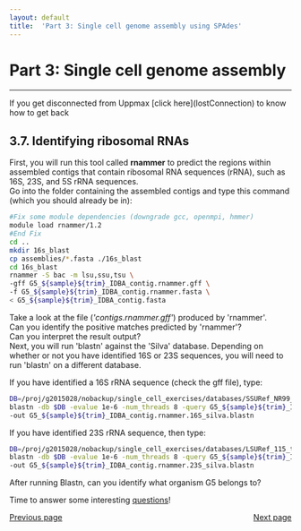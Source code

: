 ```yaml
---
layout: default
title:  'Part 3: Single cell genome assembly using SPAdes'
---
```


# Part 3: Single cell genome assembly
---

<p class="bg-warning">If you get disconnected from Uppmax [click here](lostConnection) to know how to get back </p>

## 3.7. Identifying ribosomal RNAs

First, you will run this tool called **rnammer** to predict the regions within assembled contigs that contain ribosomal RNA sequences (rRNA), such as 16S, 23S, and 5S rRNA sequences.  
Go into the folder containing the assembled contigs and type this command (which you should already be in):  

```sh
#Fix some module dependencies (downgrade gcc, openmpi, hmmer)
module load rnammer/1.2
#End Fix
cd ..
mkdir 16s_blast
cp assemblies/*.fasta ./16s_blast
cd 16s_blast
rnammer -S bac -m lsu,ssu,tsu \
-gff G5_${sample}${trim}_IDBA_contig.rnammer.gff \
-f G5_${sample}${trim}_IDBA_contig.rnammer.fasta \
< G5_${sample}${trim}_IDBA_contig.fasta
```

Take a look at the file (*'contigs.rnammer.gff'*) produced by 'rnammer'.  
Can you identify the positive matches predicted by 'rnammer'?  
Can you interpret the result output?  
Next, you will run 'blastn' against the 'Silva' database. 
Depending on whether or not you have identified 16S or 23S sequences, you will need to run 'blastn' on a different database.  

If you have identified a 16S rRNA sequence (check the gff file), type:

```sh
DB=/proj/g2015028/nobackup/single_cell_exercises/databases/SSURef_NR99_115_tax_silva_trunc.dna.fasta
blastn -db $DB -evalue 1e-6 -num_threads 8 -query G5_${sample}${trim}_IDBA_contig.rnammer.fasta \
-out G5_${sample}${trim}_IDBA_contig.rnammer.16S_silva.blastn
```

If you have identified 23S rRNA sequence, then type:

```sh
DB=/proj/g2015028/nobackup/single_cell_exercises/databases/LSURef_115_tax_silva_trunc.dna.fasta
blastn -db $DB -evalue 1e-6 -num_threads 8 -query G5_${sample}${trim}_IDBA_contig.rnammer.fasta \
-out G5_${sample}${trim}_IDBA_contig.rnammer.23S_silva.blastn
```

After running Blastn, can you identify what organism G5 belongs to?

Time to answer some interesting [questions](scg_part3_questions)!

<div>
 <span style="float:left"><a class="btn btn-primary" href="scg_part3_5"> Previous page</a></span>
 <span style="float:right"><a class="btn btn-primary" href="scg_part3_questions"> Next page</a></span>
</div>

<!--<div>
 <span style="float:left"><a class="btn btn-primary" href="scg_part3_5"> Previous page</a></span>
 <span style="float:right"><a class="btn btn-primary" href="scg_part4"> Next page</a></span>
</div>-->
